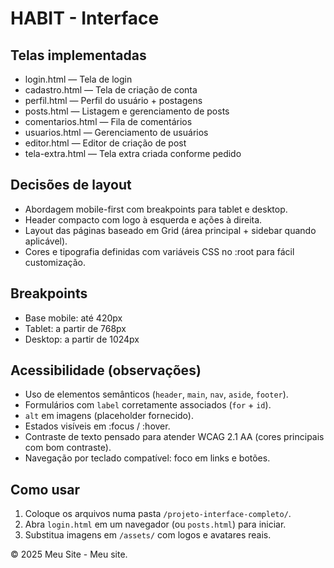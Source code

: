 # HABIT - Interface

## Telas implementadas
- login.html — Tela de login
- cadastro.html — Tela de criação de conta
- perfil.html — Perfil do usuário + postagens
- posts.html — Listagem e gerenciamento de posts
- comentarios.html — Fila de comentários
- usuarios.html — Gerenciamento de usuários
- editor.html — Editor de criação de post
- tela-extra.html — Tela extra criada conforme pedido

## Decisões de layout
- Abordagem mobile-first com breakpoints para tablet e desktop.
- Header compacto com logo à esquerda e ações à direita.
- Layout das páginas baseado em Grid (área principal + sidebar quando aplicável).
- Cores e tipografia definidas com variáveis CSS no :root para fácil customização.

## Breakpoints
- Base mobile: até 420px
- Tablet: a partir de 768px
- Desktop: a partir de 1024px

## Acessibilidade (observações)
- Uso de elementos semânticos (`header`, `main`, `nav`, `aside`, `footer`).
- Formulários com `label` corretamente associados (`for` + `id`).
- `alt` em imagens (placeholder fornecido).
- Estados visíveis em :focus / :hover.
- Contraste de texto pensado para atender WCAG 2.1 AA (cores principais com bom contraste).
- Navegação por teclado compatível: foco em links e botões.

## Como usar
1. Coloque os arquivos numa pasta `/projeto-interface-completo/`.
2. Abra `login.html` em um navegador (ou `posts.html`) para iniciar.
3. Substitua imagens em `/assets/` com logos e avatares reais.

© 2025 Meu Site - Meu site.